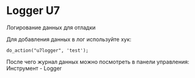 # Logger U7

Логирование данных для отладки


Для добавления данных в лог используйте хук:

`do_action("u7logger", 'test');`

После чего журнал данных можно посмотреть в панели управления: Инструмент - Logger
